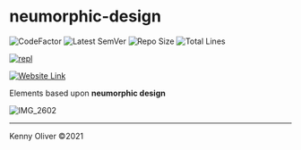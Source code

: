 # neumorphic-design

![CodeFactor](https://www.codefactor.io/repository/github/KennyOliver/neumorphic-design/badge?style=for-the-badge)
![Latest SemVer](https://img.shields.io/github/v/tag/KennyOliver/neumorphic-design?label=version&sort=semver&style=for-the-badge)
![Repo Size](https://img.shields.io/github/repo-size/KennyOliver/neumorphic-design?style=for-the-badge)
![Total Lines](https://img.shields.io/tokei/lines/github/KennyOliver/neumorphic-design?style=for-the-badge)

[![repl](https://repl.it/badge/github/KennyOliver/neumorphic-design)](https://repl.it/@KennyOliver/neumorphic-design)

[![Website Link](https://img.shields.io/badge/See%20It%20Yourself-252525?style=for-the-badge&logo=safari&logoColor=white&link=https://neumorphic-design.kennyoliver.repl.co)](https://neumorphic-design.kennyoliver.repl.co)

Elements based upon **neumorphic design**

![IMG_2602](https://user-images.githubusercontent.com/70860732/110245926-48808380-7f5d-11eb-96c3-a1132ea6394b.jpeg)

---
Kenny Oliver ©2021
